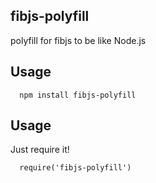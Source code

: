 ## fibjs-polyfill

polyfill for fibjs to be like Node.js

## Usage

```
  npm install fibjs-polyfill
```

## Usage

Just require it!

```
  require('fibjs-polyfill')
```
